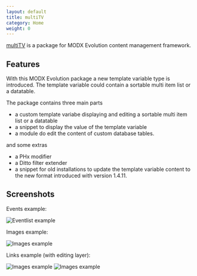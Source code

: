 ```yaml
---
layout: default
title: multiTV
category: Home
weight: 0
---
```


[multiTV](https://github.com/Jako/multiTV) is a package for MODX Evolution content management framework.

## Features

With this MODX Evolution package a new template variable type is introduced. The template variable could contain a sortable multi item list or a datatable.

The package contains three main parts

- a custom template variabe displaying and editing a sortable multi item list or a datatable
- a snippet to display the value of the template variable
- a module do edit the content of custom database tables.

and some extras

- a PHx modifier
- a Ditto filter extender
- a snippet for old installations to update the template variable content to the new format introduced with version 1.4.11.

## Screenshots

Events example:

![Eventlist example](https://raw.github.com/Jako/multiTV/master/multitv.events.png)

Images example:

![Images example](https://raw.github.com/Jako/multiTV/master/multitv.images.png)

Links example (with editing layer):

![Images example](https://raw.github.com/Jako/multiTV/master/multitv.links.png)
![Images example](https://raw.github.com/Jako/multiTV/master/multitv.links_edit.png)
